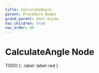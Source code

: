 ```yaml
---
title: CalculateAngle
parent: Procedure Nodes
grand_parent: User Guide
has_children: true
nav_order: 80
---
```

# CalculateAngle Node

TODO
{: .label .label-red }
